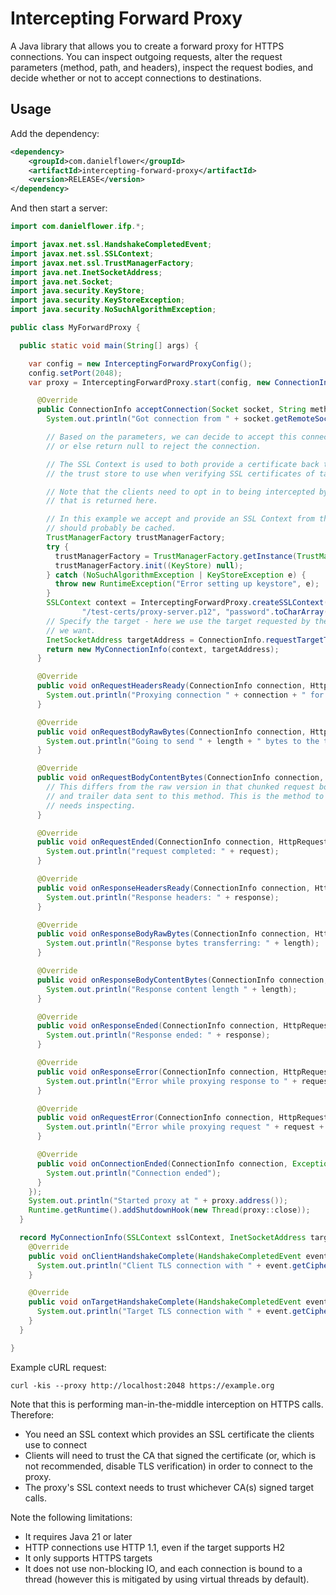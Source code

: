 Intercepting Forward Proxy
==========================

A Java library that allows you to create a forward proxy for HTTPS connections. You can inspect outgoing requests,
alter the request parameters (method, path, and headers), inspect the request bodies, and decide whether or not to
accept connections to destinations.

Usage
-----

Add the dependency:

```xml
<dependency>
    <groupId>com.danielflower</groupId>
    <artifactId>intercepting-forward-proxy</artifactId>
    <version>RELEASE</version>
</dependency>
```

And then start a server:

```java
import com.danielflower.ifp.*;

import javax.net.ssl.HandshakeCompletedEvent;
import javax.net.ssl.SSLContext;
import javax.net.ssl.TrustManagerFactory;
import java.net.InetSocketAddress;
import java.net.Socket;
import java.security.KeyStore;
import java.security.KeyStoreException;
import java.security.NoSuchAlgorithmException;

public class MyForwardProxy {

  public static void main(String[] args) {

    var config = new InterceptingForwardProxyConfig();
    config.setPort(2048);
    var proxy = InterceptingForwardProxy.start(config, new ConnectionInterceptor() {

      @Override
      public ConnectionInfo acceptConnection(Socket socket, String method, String requestTarget, String httpVersion) {
        System.out.println("Got connection from " + socket.getRemoteSocketAddress() + " to " + requestTarget);

        // Based on the parameters, we can decide to accept this connection by returning an SSLContext
        // or else return null to reject the connection.

        // The SSL Context is used to both provide a certificate back to the client, and as the source of
        // the trust store to use when verifying SSL certificates of target services.

        // Note that the clients need to opt in to being intercepted by this proxy by trusting the certificate
        // that is returned here.

        // In this example we accept and provide an SSL Context from the classpath. Real implementations
        // should probably be cached.
        TrustManagerFactory trustManagerFactory;
        try {
          trustManagerFactory = TrustManagerFactory.getInstance(TrustManagerFactory.getDefaultAlgorithm());
          trustManagerFactory.init((KeyStore) null);
        } catch (NoSuchAlgorithmException | KeyStoreException e) {
          throw new RuntimeException("Error setting up keystore", e);
        }
        SSLContext context = InterceptingForwardProxy.createSSLContext("PKCS12",
                "/test-certs/proxy-server.p12", "password".toCharArray(), trustManagerFactory.getTrustManagers()[0]);
        // Specify the target - here we use the target requested by the client but we can send connections wherever
        // we want.
        InetSocketAddress targetAddress = ConnectionInfo.requestTargetToSocketAddress(requestTarget);
        return new MyConnectionInfo(context, targetAddress);
      }

      @Override
      public void onRequestHeadersReady(ConnectionInfo connection, HttpRequest request) {
        System.out.println("Proxying connection " + connection + " for request " + request);
      }

      @Override
      public void onRequestBodyRawBytes(ConnectionInfo connection, HttpRequest request, byte[] array, int offset, int length) {
        System.out.println("Going to send " + length + " bytes to the target");
      }

      @Override
      public void onRequestBodyContentBytes(ConnectionInfo connection, HttpRequest request, byte[] array, int offset, int length) {
        // This differs from the raw version in that chunked request bodies will not have chunk metedata
        // and trailer data sent to this method. This is the method to use if the content body of a request
        // needs inspecting.
      }

      @Override
      public void onRequestEnded(ConnectionInfo connection, HttpRequest request) {
        System.out.println("request completed: " + request);
      }

      @Override
      public void onResponseHeadersReady(ConnectionInfo connection, HttpRequest request, HttpResponse response) {
        System.out.println("Response headers: " + response);
      }

      @Override
      public void onResponseBodyRawBytes(ConnectionInfo connection, HttpRequest request, HttpResponse response, byte[] array, int offset, int length) {
        System.out.println("Response bytes transferring: " + length);
      }

      @Override
      public void onResponseBodyContentBytes(ConnectionInfo connection, HttpRequest request, HttpResponse response, byte[] array, int offset, int length) {
        System.out.println("Response content length " + length);
      }

      @Override
      public void onResponseEnded(ConnectionInfo connection, HttpRequest request, HttpResponse response) {
        System.out.println("Response ended: " + response);
      }

      @Override
      public void onResponseError(ConnectionInfo connection, HttpRequest request, HttpResponse response, Exception error) {
        System.out.println("Error while proxying response to " + request + ": " + error);
      }

      @Override
      public void onRequestError(ConnectionInfo connection, HttpRequest request, Exception error) {
        System.out.println("Error while proxying request " + request + ": " + error);
      }

      @Override
      public void onConnectionEnded(ConnectionInfo connection, Exception clientToTargetException, Exception targetToClientException) {
        System.out.println("Connection ended");
      }
    });
    System.out.println("Started proxy at " + proxy.address());
    Runtime.getRuntime().addShutdownHook(new Thread(proxy::close));
  }

  record MyConnectionInfo(SSLContext sslContext, InetSocketAddress targetAddress) implements ConnectionInfo {
    @Override
    public void onClientHandshakeComplete(HandshakeCompletedEvent event) {
      System.out.println("Client TLS connection with " + event.getCipherSuite());
    }

    @Override
    public void onTargetHandshakeComplete(HandshakeCompletedEvent event) {
      System.out.println("Target TLS connection with " + event.getCipherSuite());
    }
  }

}
```

Example cURL request:

    curl -kis --proxy http://localhost:2048 https://example.org

Note that this is performing man-in-the-middle interception on HTTPS calls. Therefore:

* You need an SSL context which provides an SSL certificate the clients use to connect
* Clients will need to trust the CA that signed the certificate (or, which is not recommended, disable TLS verification)
  in order to connect to the proxy.
* The proxy's SSL context needs to trust whichever CA(s) signed target calls.

Note the following limitations:

* It requires Java 21 or later
* HTTP connections use HTTP 1.1, even if the target supports H2
* It only supports HTTPS targets
* It does not use non-blocking IO, and each connection is bound to a thread (however this is mitigated by using
  virtual threads by default).
